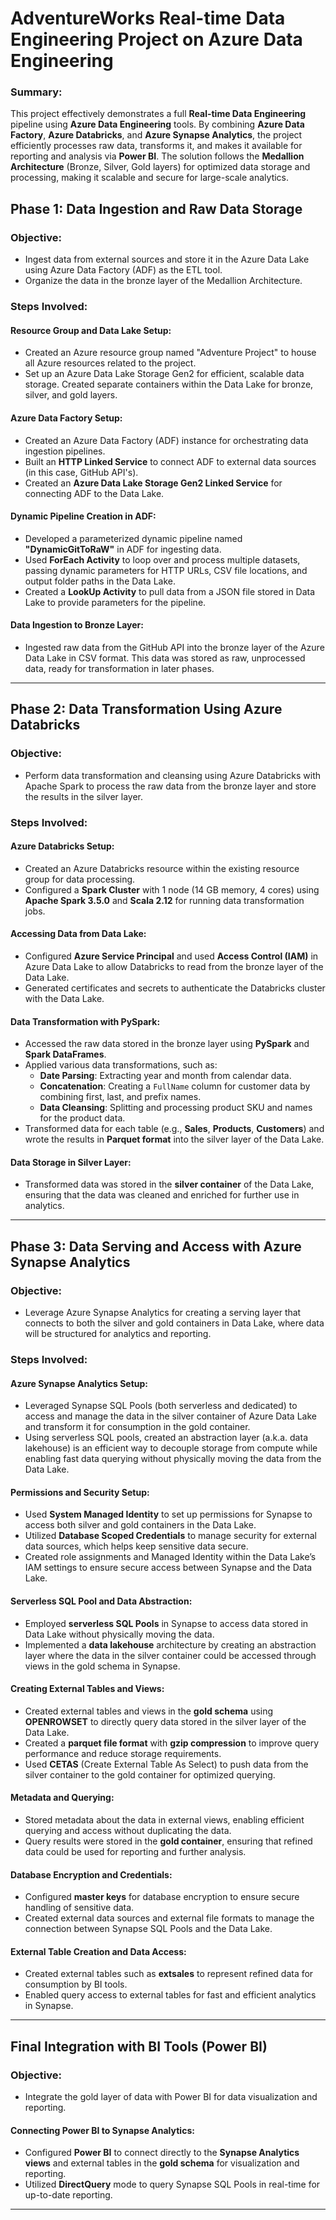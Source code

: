 # AdventureWorks Real-time Data Engineering Project on Azure Data Engineering

### Summary:
This project effectively demonstrates a full **Real-time Data Engineering** pipeline using **Azure Data Engineering** tools. By combining **Azure Data Factory**, **Azure Databricks**, and **Azure Synapse Analytics**, the project efficiently processes raw data, transforms it, and makes it available for reporting and analysis via **Power BI**. The solution follows the **Medallion Architecture** (Bronze, Silver, Gold layers) for optimized data storage and processing, making it scalable and secure for large-scale analytics.

## Phase 1: Data Ingestion and Raw Data Storage

### Objective:
- Ingest data from external sources and store it in the Azure Data Lake using Azure Data Factory (ADF) as the ETL tool.
- Organize the data in the bronze layer of the Medallion Architecture.

### Steps Involved:

#### Resource Group and Data Lake Setup:
- Created an Azure resource group named "Adventure Project" to house all Azure resources related to the project.
- Set up an Azure Data Lake Storage Gen2 for efficient, scalable data storage. Created separate containers within the Data Lake for bronze, silver, and gold layers.

#### Azure Data Factory Setup:
- Created an Azure Data Factory (ADF) instance for orchestrating data ingestion pipelines.
- Built an **HTTP Linked Service** to connect ADF to external data sources (in this case, GitHub API's).
- Created an **Azure Data Lake Storage Gen2 Linked Service** for connecting ADF to the Data Lake.

#### Dynamic Pipeline Creation in ADF:
- Developed a parameterized dynamic pipeline named **"DynamicGitToRaW"** in ADF for ingesting data.
- Used **ForEach Activity** to loop over and process multiple datasets, passing dynamic parameters for HTTP URLs, CSV file locations, and output folder paths in the Data Lake.
- Created a **LookUp Activity** to pull data from a JSON file stored in Data Lake to provide parameters for the pipeline.

#### Data Ingestion to Bronze Layer:
- Ingested raw data from the GitHub API into the bronze layer of the Azure Data Lake in CSV format. This data was stored as raw, unprocessed data, ready for transformation in later phases.

---

## Phase 2: Data Transformation Using Azure Databricks

### Objective:
- Perform data transformation and cleansing using Azure Databricks with Apache Spark to process the raw data from the bronze layer and store the results in the silver layer.

### Steps Involved:

#### Azure Databricks Setup:
- Created an Azure Databricks resource within the existing resource group for data processing.
- Configured a **Spark Cluster** with 1 node (14 GB memory, 4 cores) using **Apache Spark 3.5.0** and **Scala 2.12** for running data transformation jobs.

#### Accessing Data from Data Lake:
- Configured **Azure Service Principal** and used **Access Control (IAM)** in Azure Data Lake to allow Databricks to read from the bronze layer of the Data Lake.
- Generated certificates and secrets to authenticate the Databricks cluster with the Data Lake.

#### Data Transformation with PySpark:
- Accessed the raw data stored in the bronze layer using **PySpark** and **Spark DataFrames**.
- Applied various data transformations, such as:
  - **Date Parsing**: Extracting year and month from calendar data.
  - **Concatenation**: Creating a `FullName` column for customer data by combining first, last, and prefix names.
  - **Data Cleansing**: Splitting and processing product SKU and names for the product data.
- Transformed data for each table (e.g., **Sales**, **Products**, **Customers**) and wrote the results in **Parquet format** into the silver layer of the Data Lake.

#### Data Storage in Silver Layer:
- Transformed data was stored in the **silver container** of the Data Lake, ensuring that the data was cleaned and enriched for further use in analytics.

---

## Phase 3: Data Serving and Access with Azure Synapse Analytics

### Objective:
- Leverage Azure Synapse Analytics for creating a serving layer that connects to both the silver and gold containers in Data Lake, where data will be structured for analytics and reporting.

### Steps Involved:

#### Azure Synapse Analytics Setup:
- Leveraged Synapse SQL Pools (both serverless and dedicated) to access and manage the data in the silver container of Azure Data Lake and transform it for consumption in the gold container.
- Using serverless SQL pools, created an abstraction layer (a.k.a. data lakehouse) is an efficient way to decouple storage from compute while enabling fast data querying without physically moving the data from the Data Lake.

#### Permissions and Security Setup:
- Used **System Managed Identity** to set up permissions for Synapse to access both silver and gold containers in the Data Lake.
- Utilized **Database Scoped Credentials** to manage security for external data sources, which helps keep sensitive data secure.
- Created role assignments and Managed Identity within the Data Lake’s IAM settings to ensure secure access between Synapse and the Data Lake.

#### Serverless SQL Pool and Data Abstraction:
- Employed **serverless SQL Pools** in Synapse to access data stored in Data Lake without physically moving the data.
- Implemented a **data lakehouse** architecture by creating an abstraction layer where the data in the silver container could be accessed through views in the gold schema in Synapse.

#### Creating External Tables and Views:
- Created external tables and views in the **gold schema** using **OPENROWSET** to directly query data stored in the silver layer of the Data Lake.
- Created a **parquet file format** with **gzip compression** to improve query performance and reduce storage requirements.
- Used **CETAS** (Create External Table As Select) to push data from the silver container to the gold container for optimized querying.

#### Metadata and Querying:
- Stored metadata about the data in external views, enabling efficient querying and access without duplicating the data.
- Query results were stored in the **gold container**, ensuring that refined data could be used for reporting and further analysis.

#### Database Encryption and Credentials:
- Configured **master keys** for database encryption to ensure secure handling of sensitive data.
- Created external data sources and external file formats to manage the connection between Synapse SQL Pools and the Data Lake.

#### External Table Creation and Data Access:
- Created external tables such as **extsales** to represent refined data for consumption by BI tools.
- Enabled query access to external tables for fast and efficient analytics in Synapse.

---

## Final Integration with BI Tools (Power BI)

### Objective:
- Integrate the gold layer of data with Power BI for data visualization and reporting.

#### Connecting Power BI to Synapse Analytics:
- Configured **Power BI** to connect directly to the **Synapse Analytics views** and external tables in the **gold schema** for visualization and reporting.
- Utilized **DirectQuery** mode to query Synapse SQL Pools in real-time for up-to-date reporting.

---

